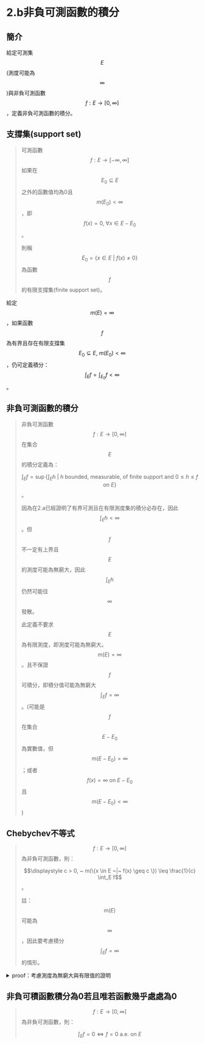 # 2.b非負可測函數的積分

## 簡介

給定可測集$$E$$(測度可能為$$\infty$$)與非負可測函數$$f: E \rightarrow [0,\infty]$$，定義非負可測函數的積分。

## 支撐集(support set)

> 可測函數$$f: E \rightarrow [-\infty,\infty]$$如果在$$E_0 \subseteq E$$之外的函數值均為0且$$m(E_0)<\infty$$，即$$f(x)=0, ~\forall x \in E-E_0$$。
>
> 則稱$$E_0=\{x\in E~|~ f(x)\neq 0\}$$為函數$$f$$的有限支撐集(finite support set)。

給定$$m(E)=\infty$$，如果函數$$f$$為有界且存在有限支撐集$$E_0 \subseteq E, ~m(E_0)<\infty$$，仍可定義積分：$$\displaystyle \int_E f = \int_{E_0}f < \infty$$。

## 非負可測函數的積分

> 非負可測函數$$f: E \rightarrow [0,\infty]$$在集合$$E$$的積分定義為：
>
> $$\displaystyle \int_E f = \sup\left\{ \int_E h ~|~ h \text{ bounded, measurable, of finite support and } 0 \leq h \leq f \text{ on } E \right\}$$。
>
> 因為在2.a已經證明了有界可測且在有限測度集的積分必存在，因此$$\int_E h<\infty$$。但$$f$$不一定有上界且$$E$$的測度可能為無窮大，因此$$\int_E h$$仍然可能往$$\infty$$發散。
>
> 此定義不要求$$E$$為有限測度，即測度可能為無窮大。$$m(E)=\infty$$。且不保證$$f$$可積分，即積分值可能為無窮大$$\displaystyle \int_E f = \infty$$。(可能是$$f$$在集合$$E-E_0$$為實數值，但$$m(E-E_0)=\infty$$；或者$$f(x)=\infty \text{ on } E-E_0$$且$$m(E-E_0)<\infty$$)

## Chebychev不等式

> $$f: E \rightarrow [0, \infty]$$為非負可測函數，則：
>
> $$\displaystyle c > 0, ~ m(\{x \in E ~|~ f(x) \geq c \}) \leq \frac{1}{c} \int_E f$$。
>
> 註：$$m(E)$$可能為$$\infty$$，因此要考慮積分$$\int_E f=\infty$$的情形。

<details>

<summary>proof：考慮測度為無窮大與有限值的證明</summary>

令$$E_c=\{x \in E | f(x) \geq c\}$$。要考慮$$m(E_c)=\infty$$與$$m(E_c)<\infty$$兩種情形。

1. 若$$m(E_c)=\infty$$

令$$n \in \mathbb{N}$$且令$$E_{c,n}=E_c \cap [-n, n]$$為$$f(x) \geq c$$的前像中，$$x$$之值位於$$[-n,n]$$的集合。且令簡單函數$$h_n = c \cdot \chi_{E_{c,n}}$$。

因為$$h_n$$為有界可測且定義在有限支撐集的函數，因此可得積分$$c \cdot m(E_{c,n})=\int_E h_n$$且$$0 \leq h_n \leq f \text{ on } E ~\forall n$$。

固定$$c$$時，當$$n_1 \leq n_2$$時，可得$$E_{c,n_1} \subseteq E_{c,n_2}$$，因此為遞增集合。

由測度的連續性得$$\displaystyle \lim_{n \rightarrow \infty}m(E_{c,n})=m(\bigcup_{n \in \mathbb{N}}E_{c,n})=m(E_c)$$

因此$$\displaystyle \infty=c \cdot m(E_c)=c \cdot \lim_{n \rightarrow \infty} m(E_{c,n})=\lim_{n \rightarrow }\int_E h_n \leq \int_E f$$，不等式成立於$$\infty \leq \infty$$ (QED)

2. 若$$m(E_c)<\infty$$

定義簡單函數$$h= c \cdot \chi_{E_c}$$，則$$h$$為有界可測且定義在有限支撐集的函數，且$$0 \leq h \leq f$$.&#x20;

由$$f$$積分定義得$$\displaystyle  c \cdot m(E_c)=\int_E h \leq \int_E f$$

兩側同除$$c$$得證 (QED)。

</details>

## 非負可積函數積分為0若且唯若函數幾乎處處為0

> $$f: E \rightarrow [0, \infty]$$為非負可測函數，則：
>
> $$\displaystyle \int_E f = 0 \Leftrightarrow f = 0 \text{ a.e.  on } E$$
